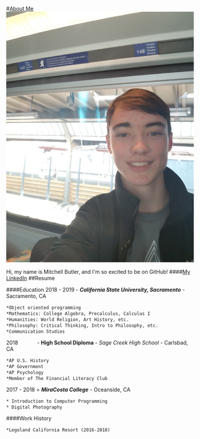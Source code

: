 #<ins>About Me</ins>
![It's me!](reduced3.jpg) 

Hi, my name is Mitchell Butler, and I'm so excited to be on GitHub! 
####[My LinkedIn](https://www.linkedin.com/in/mitchell-b-a61658139/)
##Resume

####Education
2018 - 2019 - *__California State University, Sacramento__* - Sacramento, CA

    *Object oriented programming
    *Mathematics: College Algebra, Precalculus, Calculus I
    *Humanities: World Religion, Art History, etc.
    *Philosophy: Critical Thinking, Intro to Philosophy, etc.
    *Communication Studies

2018 &nbsp;&nbsp;&nbsp;&nbsp;&nbsp;&nbsp;&nbsp;&nbsp;&nbsp;&nbsp;&nbsp; - __High School Diploma__ - *Sage Creek High School* - Carlsbad, CA
 
    *AP U.S. History
    *AP Government
    *AP Psychology
    *Member of The Financial Literacy Club
    
2017 - 2018 = *__MiraCosta College__* - Oceanside, CA
    
    * Introduction to Computer Programming
    * Digital Photography
####Work History

    *Legoland California Resort (2016-2018)


